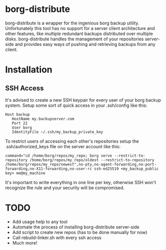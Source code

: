 # borg-distribute
borg-distribute is a wrapper for the ingenious borg backup utility. Unfortunately this tool has no support for a server client architecture and other features, like multiple redundant backups distributed over multiple disks. borg-distribute handles the management of your repositories server-side and provides easy ways of pushing and retrieving backups from any client.

# Installation
## SSH Access
It's advised to create a new SSH keypair for every user of your borg backup system. Setup some sort of quick access in your .ssh/config like this:

    Host backup
       HostName my.backupserver.com
       Port 22
       User borg
       IdentityFile ~/.ssh/my_backup_private_key

To restrict users of accessing each other's repositories setup the .ssh/authorized_keys file on the server account like this:

    command="cd /home/borg/repos/my_repo; borg serve --restrict-to-repository /home/borg/repos/my_repo/oldest --restrict-to-repository /home/borg/repos/my_repo/newest",no-pty,no-agent-forwarding,no-port-forwarding,no-X11-forwarding,no-user-rc ssh-ed25519 <my_backup_public key> me@my_machine
    
It's important to write everything in one line per key, otherwise SSH won't recognize the rule and your security will be compromised.

# TODO
- Add usage help to any tool
- Automate the process of installing borg-distribute server-side
- Add script to create new repos (has to be done manually for now)
- Call rebuild-linker.sh with every ssh access
- Much more!
